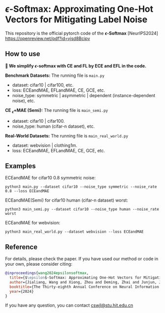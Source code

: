 # $\epsilon$-Softmax: Approximating One-Hot Vectors for Mitigating Label Noise

This repository is the official pytorch code of the **$\epsilon$-Softmax** [NeurIPS2024] https://openreview.net/pdf?id=vjsd8Bcipv


## How to use
**🔵 We simplify $\epsilon$-softmax with CE and FL by ECE and EFL in the code.**

**Benchmark Datasets:** The running file is `main.py`
* dataset: cifar10 | cifar100, etc.
* loss: ECEandMAE, EFLandMAE, CE, GCE, etc.
* noise_type: symmetric | asymmetric | dependent (instance-dependent
noise), etc.

**CE $_\epsilon$+MAE (Semi):** The running file is `main_semi.py`
* dataset: cifar10 | cifar100.
* noise_type: human (cifar-n dataset), etc.

**Real-World Datasets:** The running file is `main_real_world.py`
* dataset: webvision | clothing1m.
* loss: ECEandMAE, EFLandMAE, CE, GCE, etc.

## Examples

ECEandMAE for cifar10 0.8 symmetric noise:
```console
python3 main.py --dataset cifar10 --noise_type symmetric --noise_rate 0.8 --loss ECEandMAE    
```

ECEandMAE(Semi) for cifar10 human (cifar-n dataset) worst:
```console
python3 main_semi.py --dataset cifar10 --noise_type human --noise_rate worst  
```

ECEandMAE for webvision:
```console
python3 main_real_world.py --dataset webvision --loss ECEandMAE
```


## Reference
For details, please check the paper. If you have used our method or code in your own, please consider citing:

```bibtex
@inproceedings{wang2024epsilonsoftmax,
  title={$\epsilon$-Softmax: Approximating One-Hot Vectors for Mitigating Label Noise},
  author={Jialiang, Wang and Xiong, Zhou and Deming, Zhai and Junjun, Jiang and Xiangyang, Ji and Xianming, Liu},
  booktitle={The Thirty-eighth Annual Conference on Neural Information Processing Systems},
  year={2024}
}
```

If you have any question, you can contact cswjl@stu.hit.edu.cn